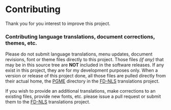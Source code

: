 # Contributing

Thank you for you interest to improve this project.

### Contributing language translations, document corrections, themes, etc.

Please do not submit language translations, menu updates, document revisions,
font or theme files directly to this project. Those files *(if any)* that may
be in this source tree are **NOT** included in the software releases. If any
exist in this project, they are for my development purposes only. When a
version or release of this project done, all those files are pulled directly
from their actual home, the [PGME](https://github.com/shidel/fd-nls/pgme)
directory in the [FD-NLS](https://github.com/shidel/fd-nls) translations
project.

If you wish to provide an additional translations, make corrections to an
existing files, provide new fonts, etc. please issue a pull request or submit
them to the [FD-NLS](https://github.com/shidel/fd-nls) translations project.